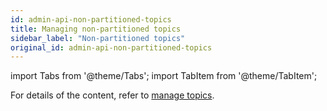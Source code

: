 ```yaml
---
id: admin-api-non-partitioned-topics
title: Managing non-partitioned topics
sidebar_label: "Non-partitioned topics"
original_id: admin-api-non-partitioned-topics
---
```


import Tabs from '@theme/Tabs';
import TabItem from '@theme/TabItem';


For details of the content, refer to [manage topics](admin-api-topics).
